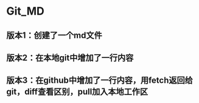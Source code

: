 # Git_MD
## 版本1：创建了一个md文件
## 版本2：在本地git中增加了一行内容
## 版本3：在github中增加了一行内容，用fetch返回给git，diff查看区别，pull加入本地工作区
